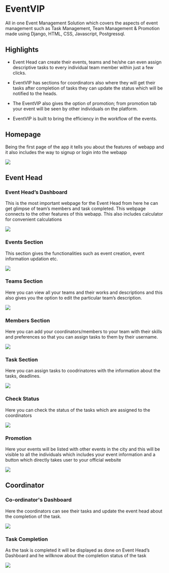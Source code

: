 # EventVIP

All in one Event Management Solution which covers the aspects of event management such as Task Management, Team Management & Promotion made using Django, HTML, CSS, Javascript, Postgressql.

## Highlights

- Event Head can create their events, teams and he/she can even assign descriptive tasks to every individual team member within just a few clicks.

- EventVIP has sections for coordinators also where they will get their tasks after completion of tasks they can update the status which will be notified to the heads.

- The EventVIP also gives the option of promotion; from promotion tab your event will be seen by other individuals on the platform.

- EventVIP is built to bring the efficiency in the workflow of the events.

## Homepage

Being the first page of the app it tells you about the features of webapp and it also includes the way to signup or login into the webapp

<img src="Project Screenshots/Home.png">

## Event Head

### Event Head’s Dashboard

This is the most important webpage for the Event Head from here he can get glimpse of team’s members and task completed. This webpage connects to the other features of this webapp. This also includes calculator for convenient calculations

<img src="Project Screenshots/Dashboard-Leader.jpg">

### Events Section

This section gives the functionalities such as event creation, event information updation etc.

<img src="Project Screenshots/Creating Events.jpg">

### Teams Section

Here you can view all your teams and their works and descriptions and this also gives you the option to edit the particular team’s description.

<img src="Project Screenshots/MyTeams.jpg">

### Members Section

Here you can add your coordinators/members to your team with their skills and preferences so that you can assign tasks to them by their username.

<img src="Project Screenshots/Members.jpg">

### Task Section

Here you can assign tasks to coodrinatores with the information about the tasks, deadlines.

<img src="Project Screenshots/Tasks.png">

### Check Status

Here you can check the status of the tasks which are assigned to the coordinators

<img src="Project Screenshots/CheckTasks.jpg">

### Promotion

Here your events will be listed with other events in the city and this will be visible to all the individuals which includes your event information and a button which directly takes user to your official website

<img src="Project Screenshots/Promotion.jpg">

## Coordinator

### Co-ordinator's Dashboard

Here the coordinators can see their tasks and update the event head about the completion of the task.

<img src="Project Screenshots/Co-ordinator.Dashboard.jpg">

### Task Completion

As the task is completed it will be displayed as done on Event Head’s Dashboard and he willknow about the completion status of the task

<img src="Project Screenshots/TasksDone.jpg">
